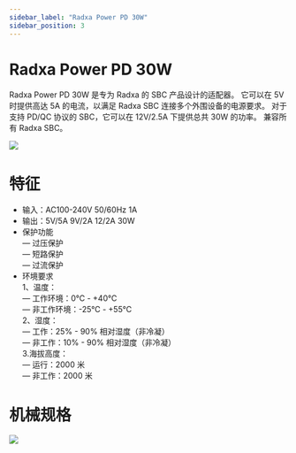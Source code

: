 ```yaml
---
sidebar_label: "Radxa Power PD 30W"
sidebar_position: 3
---
```


# Radxa Power PD 30W

Radxa Power PD 30W 是专为 Radxa 的 SBC 产品设计的适配器。 它可以在 5V 时提供高达 5A 的电流，以满足 Radxa SBC 连接多个外围设备的电源要求。 对于支持 PD/QC 协议的 SBC，它可以在 12V/2.5A 下提供总共 30W 的功率。 兼容所有 Radxa SBC。

![](/img/accessories/power-pd-30w-2.webp)

# 特征

- 输入：AC100-240V 50/60Hz 1A
- 输出：5V/5A 9V/2A 12/2A 30W
- 保护功能  
   — 过压保护  
   — 短路保护  
   — 过流保护
- 环境要求  
   1、温度：  
   — 工作环境：0℃ - +40℃  
   — 非工作环境：-25℃ - +55℃  
   2、湿度：  
   — 工作：25% - 90% 相对湿度（非冷凝）  
   — 非工作：10% - 90% 相对湿度（非冷凝）  
   3.海拔高度：  
   — 运行：2000 米  
   — 非工作：2000 米

# 机械规格

![](/img/accessories/power-pd-30w-mechanical.webp)
